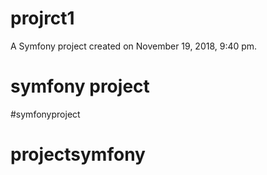 projrct1
========

A Symfony project created on November 19, 2018, 9:40 pm.
# symfony project
#symfonyproject
# projectsymfony
